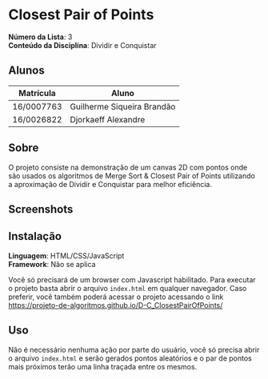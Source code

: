 # Closest Pair of Points

**Número da Lista**: 3<br>
**Conteúdo da Disciplina**: Dividir e Conquistar<br>

## Alunos
|Matrícula | Aluno |
| -- | -- |
| 16/0007763  |  Guilherme Siqueira Brandão |
| 16/0026822  |  Djorkaeff Alexandre |

## Sobre
O projeto consiste na demonstração de um canvas 2D com pontos onde são usados os algoritmos de Merge Sort & Closest Pair of Points utilizando a aproximação de Dividir e Conquistar para melhor eficiência.

## Screenshots

## Instalação 
**Linguagem**: HTML/CSS/JavaScript<br>
**Framework**: Não se aplica<br>

Você só precisará de um browser com Javascript habilitado.
Para executar o projeto basta abrir o arquivo `index.html` em qualquer navegador. 
Caso preferir, você também poderá acessar o projeto acessando o link https://projeto-de-algoritmos.github.io/D-C_ClosestPairOfPoints/

## Uso
Não é necessário nenhuma ação por parte do usuário, você só precisa abrir o arquivo `index.html`
e serão gerados pontos aleatórios e o par de pontos mais próximos terão uma linha traçada entre os mesmos.
